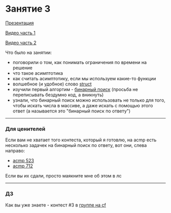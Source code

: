 # Занятие 3

[Презентация](intro_C++_2.pdf)

[Видео часть 1](https://youtu.be/fODnd6B6Jk4)

[Видео часть 2](https://youtu.be/Un45KYSDnrc)

Что было на занятии:
* поговорили о том, как понимать ограничения по времени на решение
* что такое асимптотика 
* как считать асимптотику, если мы используем какие-то функции
* волшебное (и удобное) слово [struct](https://ravesli.com/urok-61-struktury/)
* изучили первый алгортим - [бинарный поиск](https://neerc.ifmo.ru/wiki/index.php?title=%D0%A6%D0%B5%D0%BB%D0%BE%D1%87%D0%B8%D1%81%D0%BB%D0%B5%D0%BD%D0%BD%D1%8B%D0%B9_%D0%B4%D0%B2%D0%BE%D0%B8%D1%87%D0%BD%D1%8B%D0%B9_%D0%BF%D0%BE%D0%B8%D1%81%D0%BA) (просьба не переписывать бездумно код, а вникнуть)
* узнали, что бинарный поиск можно использовать не только для того, чтобы искать числа в массиве, а даже искать с помощью этого ответ (а называется это "бинарный поиск по ответу")

---
### Для ценителей
Если вам не хватает того контеста, который я готовлю, на acmp есть несколько задачек на бинарный поиск по ответу, вот они, слева направо:
* [acmp 523](https://acmp.ru/index.asp?main=task&id_task=523)
* [acmp 712](https://acmp.ru/index.asp?main=task&id_task=712)

Если вы их сдали, просто маякните мне об этом в лс

---
### ДЗ
Как вы уже знаете - контест #3 в [группе на cf](https://codeforces.com/group/vYSXohK13V/contests)
